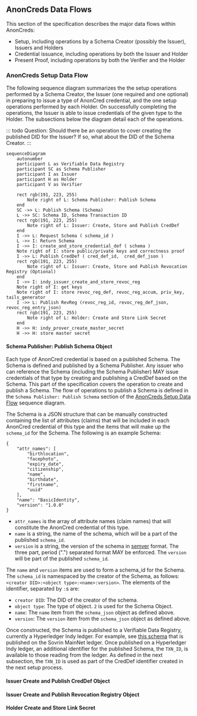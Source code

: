 ## AnonCreds Data Flows

This section of the specification describes the major data flows within AnonCreds:

* Setup, including operations by a Schema Creator (possibly the Issuer), Issuers and Holders
* Credential issuance, including operations by both the Issuer and Holder
* Present Proof, including operations by both the Verifier and the Holder

### AnonCreds Setup Data Flow

The following sequence diagram summarizes the the setup operations performed by a Schema Creator, the Issuer (one required and one optional) in preparing to issue a type of AnonCred credential, and the one setup operations performed by each Holder. On successfully completing the operations, the Issuer is able to issue credentials of the given type to the Holder. The subsections below the diagram detail each of the operations.

::: todo
Question: Should there be an operation to cover creating the published DID for the Issuer? If so, what about the DID of the Schema Creator.
:::

```mermaid
sequenceDiagram
    autonumber
    participant L as Verifiable Data Registry
    participant SC as Schema Publisher
    participant I as Issuer
    participant H as Holder
    participant V as Verifier

    rect rgb(191, 223, 255)
        Note right of L: Schema Publisher: Publish Schema
    end
    SC ->> L: Publish Schema (Schema)
    L ->> SC: Schema ID, Schema Transaction ID
    rect rgb(191, 223, 255)
        Note right of L: Issuer: Create, Store and Publish CredDef
    end
    I ->> L: Request Schema ( schema_id )
    L ->> I: Return Schema
    I ->> I: create_and_store_credential_def ( schema )
    Note right of I: store public/private keys and correctness proof
    I ->> L: Publish CredDef ( cred_def_id,  cred_def_json )
    rect rgb(191, 223, 255)
        Note right of L: Issuer: Create, Store and Publish Revocation Registry (Optional)
    end
    I ->> I: indy_issuer_create_and_store_revoc_reg
    Note right of I: get keys
    Note right of I: store revoc_reg_def, revoc_reg_accum, priv_key, tails_generator
    I ->> L: Publish RevReg (revoc_reg_id, revoc_reg_def_json, revoc_reg_entry_json)
    rect rgb(191, 223, 255)
        Note right of L: Holder: Create and Store Link Secret
    end
    H ->> H: indy_prover_create_master_secret
    H ->> H: store master secret
```

#### Schema Publisher: Publish Schema Object

Each type of AnonCred credential is based on a published Schema. The Schema is
defined and published by a Schema Publisher. Any issuer who can reference the
Schema (including the Schema Publisher) MAY issue credentials of that type by
creating and publishing a CredDef based on the Schema. This part of the
specification covers the operation to create and publish a Schema. The flow of
operations to publish a Schema is defined in the `Schema Publisher: Publish
Schema` section of the [AnonCreds Setup Data Flow](#anoncreds-setup-data-flow)
sequence diagram.

The Schema is a JSON structure that can be manually constructed 
containing the list of attributes (claims) that will be included in each
AnonCred credential of this type and the items that will make up the `schema_id`
for the Schema. The following is an example Schema:

``` jsonc
{
    "attr_names": [
        "birthlocation",
        "facephoto",
        "expiry_date",
        "citizenship",
        "name",
        "birthdate",
        "firstname",
        "uuid"
    ],
    "name": "BasicIdentity",
    "version": "1.0.0"
}
```

* `attr_names` is the array of attribute names (claim names) that will constitute the AnonCred credential of this type.
* `name` is a string, the name of the schema, which will be a part of the published `schema_id`.
* `version` is a string, the version of the schema in [semver](https://semver.org/) format. The three part, period (".")
    separated format MAY be enforced. The `version` will be part of the published `schema_id`.

The `name` and `version` items are used to form a schema_id for the Schema. The `schema_id` is namespaced by the creator of the Schema,
as follows: `<creator DID>:<object type>:<name>:version>`. The elements of the identifier, separated by `:`s are:

* `creator DID`: The DID of the creator of the schema.
* `object type`: The type of object. `2` is used for the Schema Object.
* `name`: The `name` item from the `schema_json` object as defined above.
* `version`: The `version` item from the `schema_json` object as defined above.

Once constructed, the Schema is published to a Verifiable Data Registry,
currently a Hyperledger Indy ledger. For example, see [this
schema](https://indyscan.io/tx/SOVRIN_MAINNET/domain/73904) that is published on
the Sovrin MainNet ledger. Once published on a Hyperledger Indy ledger, an
additional identifier for the published Schema, the `TXN_ID`, is available to
those reading from the ledger. As defined in the next subsection, the `TXN_ID`
is used as part of the CredDef identifier created in the next setup process.

#### Issuer Create and Publish CredDef Object

#### Issuer Create and Publish Revocation Registry Object

#### Holder Create and Store Link Secret
